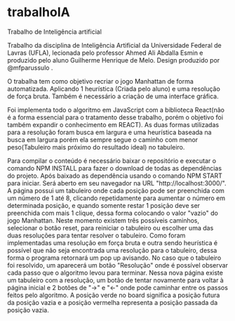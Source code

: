 # trabalhoIA

  Trabalho de Inteligência artificial 
 
  Trabalho da disciplina de Inteligência Artificial da Universidade Federal de Lavras (UFLA), lecionada pelo professor Ahmed Ali Abdalla Esmin e produzido pelo aluno Guilherme Henrique de Melo. Design produzido por @mfparussulo .
  
  O trabalha tem como objetivo recriar o jogo Manhattan de forma automatizada. Aplicando 1 heurística (Criada pelo aluno) e uma resolução de força bruta. Também é necessário a criação de uma interface gráfica.
  
  Foi implementa todo o algoritmo em JavaScript com a biblioteca React(não é a forma essencial para o tratamento desse trabalho, porém o objetivo foi também expandir o conhecimento em REACT). As duas formas utilizadas para a resolução foram busca em largura e uma heurística baseada na busca em largura porém ela sempre segue o caminho com menor peso(Tabuleiro mais próximo do resultado ideal) no tabuleiro.
  
  Para compilar o conteúdo é necessário baixar o repositório e executar o comando NPM INSTALL para fazer o download de todas as dependências do projeto. Após baixado as dependência usando o comando NPM START para iniciar. Será aberto em seu navegador na URL "http://localhost:3000/". A página possui um tabuleiro onde cada posição pode ser preenchida com um número de 1 até 8, clicando repetidamente para aumentar o número em determinada posição, e quando somente restar 1 posição deve ser preenchida com mais 1 clique, dessa forma colocando o valor "vazio" do jogo Manhattan. Neste momento existem três possíveis caminhos, selecionar o botão reset, para reiniciar o tabuleiro ou escolher uma das duas resoluções para tentar resolver o tabuleiro. Como foram implementadas uma resolução em força bruta e outra sendo heurística é possível que não seja encontrada uma resolução para o tabuleiro, dessa forma o programa retornará um pop up avisando. No caso que o tabuleiro foi resolvido, um aparecerá um botão "Resolução" onde é possível observar cada passo que o algoritmo levou para terminar. Nessa nova página existe um tabuleiro com a resolução, um botão de tentar novamente para voltar à página inicial e 2 botões de "->" e "<-" onde pode caminhar entre os passos feitos pelo algoritmo. A posição verde no board significa a posição futura da posição vazia e a posição vermelha representa a posição passada da posição vazia.

